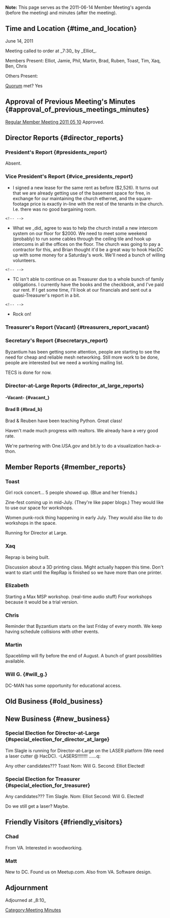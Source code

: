 **Note:** This page serves as the 2011-06-14 Member Meeting's agenda
(before the meeting) and minutes (after the meeting).

## Time and Location {#time_and_location}

June 14, 2011

Meeting called to order at \_7:30\_ by \_Elliot\_.

Members Present: Elliot, Jamie, Phil, Martin, Brad, Ruben, Toast, Tim,
Xaq, Ben, Chris

Others Present:

[Quorum](Quorum) met? Yes

## Approval of Previous Meeting's Minutes {#approval_of_previous_meetings_minutes}

[Regular Member Meeting 2011 05
10](Regular_Member_Meeting_2011_05_10) Approved.

## Director Reports {#director_reports}

### President's Report {#presidents_report}

Absent.

### Vice President's Report {#vice_presidents_report}

-   I signed a new lease for the same rent as before (\$2,526). It turns
    out that we are already getting use of the basement space for free,
    in exchange for our maintaining the church ethernet, and the
    square-footage price is exactly in-line with the rest of the tenants
    in the church. I.e. there was no good bargaining room.

```{=html}
<!-- -->
```
-   What we \_did\_ agree to was to help the church install a new
    intercom system on our floor for \$2000. We need to meet some
    weekend (probably) to run some cables through the ceiling tile and
    hook up intercoms in all the offices on the floor. The church was
    going to pay a contractor for this, and Brian thought it'd be a
    great way to hook HacDC up with some money for a Saturday's work.
    We'll need a bunch of willing volunteers.

```{=html}
<!-- -->
```
-   TC isn't able to continue on as Treasurer due to a whole bunch of
    family obligations. I currently have the books and the checkbook,
    and I've paid our rent. If I get some time, I'll look at our
    financials and sent out a quasi-Treasurer's report in a bit.

```{=html}
<!-- -->
```
-   Rock on!

### Treasurer's Report (Vacant) {#treasurers_report_vacant}

### Secretary's Report {#secretarys_report}

Byzantium has been getting some attention, people are starting to see
the need for cheap and reliable mesh networking. Still more work to be
done, people are interested but we need a working mailing list.

TECS is done for now.

### Director-at-Large Reports {#director_at_large_reports}

#### -Vacant- {#vacant_}

#### Brad B {#brad_b}

Brad & Reuben have been teaching Python. Great class!

Haven't made much progress with realtors. We already have a very good
rate.

We're partnering with One.USA.gov and bit.ly to do a visualization
hack-a-thon.

## Member Reports {#member_reports}

### Toast

Girl rock concert... 5 people showed up. (Blue and her friends.)

Zine-fest coming up in mid-July. (They're like paper blogs.) They would
like to use our space for workshops.

Women punk-rock thing happening in early July. They would also like to
do workshops in the space.

Running for Director at Large.

### Xaq

Reprap is being built.

Discussion about a 3D printing class. Might actually happen this time.
Don't want to start until the RepRap is finished so we have more than
one printer.

### Elizabeth

Starting a Max MSP workshop. (real-time audio stuff) Four workshops
because it would be a trial version.

### Chris

Reminder that Byzantium starts on the last Friday of every month. We
keep having schedule collisions with other events.

### Martin

Spaceblimp will fly before the end of August. A bunch of grant
possibilities available.

### Will G. {#will_g.}

DC-MAN has some opportunity for educational access.

## Old Business {#old_business}

## New Business {#new_business}

### Special Election for Director-at-Large {#special_election_for_director_at_large}

Tim Slagle is running for Director-at-Large on the LASER platform (We
need a laser cutter @ HacDC). -LASERS!!!!!!!! ......q:

Any other candidates??? Toast Nom: Will G. Second: Elliot Elected!

### Special Election for Treasurer {#special_election_for_treasurer}

Any candidates??? Tim Slagle. Nom: Elliot Second: Will G. Elected!

Do we still get a laser? Maybe.

## Friendly Visitors {#friendly_visitors}

### Chad

From VA. Interested in woodworking.

### Matt

New to DC. Found us on Meetup.com. Also from VA. Software design.

## Adjournment

Adjourned at \_8:10\_

[Category:Meeting Minutes](Category:Meeting_Minutes)
